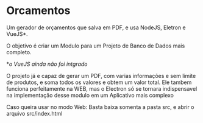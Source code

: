 # Orcamentos
Um gerador de orçamentos que salva em PDF, e usa NodeJS, Eletron e VueJS*.

O objetivo é criar um Modulo para um Projeto de Banco de Dados mais completo.

**o VueJS ainda não foi intgrado*

O projeto já e capaz de gerar um PDF, com varias informações e sem limite de produtos, e soma todos os valores e obtem um valor total.
Ele tambem funciona perfeitamente na WEB, mas o Electron só se tornara indispensavel na implementação desse modulo em um Aplicativo mais complexo

Caso queira usar no modo Web:
Basta baixa somenta a pasta src, e abrir o arquivo src/index.html

